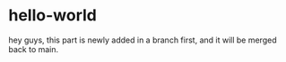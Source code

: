 # hello-world

hey guys,
this part is newly added in a branch first, and it will be merged back to main.
